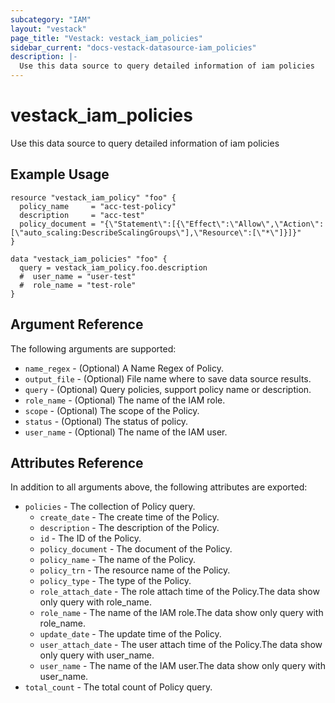```yaml
---
subcategory: "IAM"
layout: "vestack"
page_title: "Vestack: vestack_iam_policies"
sidebar_current: "docs-vestack-datasource-iam_policies"
description: |-
  Use this data source to query detailed information of iam policies
---
```

# vestack_iam_policies
Use this data source to query detailed information of iam policies
## Example Usage
```hcl
resource "vestack_iam_policy" "foo" {
  policy_name     = "acc-test-policy"
  description     = "acc-test"
  policy_document = "{\"Statement\":[{\"Effect\":\"Allow\",\"Action\":[\"auto_scaling:DescribeScalingGroups\"],\"Resource\":[\"*\"]}]}"
}

data "vestack_iam_policies" "foo" {
  query = vestack_iam_policy.foo.description
  #  user_name = "user-test"
  #  role_name = "test-role"
}
```
## Argument Reference
The following arguments are supported:
* `name_regex` - (Optional) A Name Regex of Policy.
* `output_file` - (Optional) File name where to save data source results.
* `query` - (Optional) Query policies, support policy name or description.
* `role_name` - (Optional) The name of the IAM role.
* `scope` - (Optional) The scope of the Policy.
* `status` - (Optional) The status of policy.
* `user_name` - (Optional) The name of the IAM user.

## Attributes Reference
In addition to all arguments above, the following attributes are exported:
* `policies` - The collection of Policy query.
    * `create_date` - The create time of the Policy.
    * `description` - The description of the Policy.
    * `id` - The ID of the Policy.
    * `policy_document` - The document of the Policy.
    * `policy_name` - The name of the Policy.
    * `policy_trn` - The resource name of the Policy.
    * `policy_type` - The type of the Policy.
    * `role_attach_date` - The role attach time of the Policy.The data show only query with role_name.
    * `role_name` - The name of the IAM role.The data show only query with role_name.
    * `update_date` - The update time of the Policy.
    * `user_attach_date` - The user attach time of the Policy.The data show only query with user_name.
    * `user_name` - The name of the IAM user.The data show only query with user_name.
* `total_count` - The total count of Policy query.


